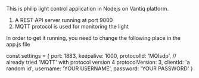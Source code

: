 This is philip light control application in Nodejs on Vantiq platform.

1) A REST API server running at port 9000
2) MQTT protocol is used for monitoring the light

In order to get it running, you need to change the following place in the app.js file

const settings = {
    port: 1883,
    keepalive: 1000,
    protocolId: 'MQIsdp', // already tried 'MQTT' with protocol version 4
    protocolVersion: 3,
    clientId: 'a random id',
    username: 'YOUR USERNAME',
    password: 'YOUR PASSWORD'
}
